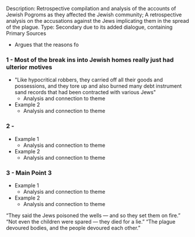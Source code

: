 Description: Retrospective compilation and analysis of the accounts of Jewish Pogroms as they affected the Jewish community; A retrospective analysis on the accusations against the Jews implicating them in the spread of the plague. 
Type: Secondary due to its added dialogue, containing Primary Sources
- Argues that the reasons fo

### 1 - Most of the break ins into Jewish homes really just had ulterior motives
- "Like hypocritical robbers, they carried off all their goods and possessions, and they tore up and also burned many debt instrument sand records that had been contracted with various Jews"
	- Analysis and connection to theme
- Example 2
	- Analysis and connection to theme
### 2 - 
- Example 1
	- Analysis and connection to theme
- Example 2
	- Analysis and connection to theme

### 3 - Main Point 3
- Example 1
	- Analysis and connection to theme
- Example 2
	- Analysis and connection to theme

“They said the Jews poisoned the wells — and so they set them on fire.”
“Not even the children were spared — they died for a lie.”
“The plague devoured bodies, and the people devoured each other.”